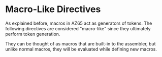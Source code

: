 # Macro-Like Directives

As explained before, macros in AZ65 act as generators of tokens.
The following directives are considered "macro-like" since they
ultimately perform token generation.

They can be thought of as macros that are built-in to the assembler,
but unlike normal macros, they will be evaluated while defining new macros.
